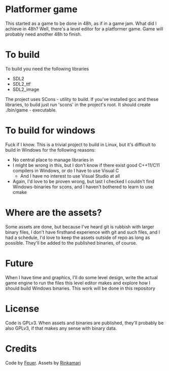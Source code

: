 # Platformer game
This started as a game to be done in 48h, as if in a game jam. What did I achieve in 48h? Well, there's a level editor for a platformer game. Game will probably need another 48h to finish.

# To build
To build you need the following libraries
* SDL2
* SDL2_ttf
* SDL2_image

The project uses SCons - utility to build. If you've installed gcc and these libraries, to build just run 'scons' in the project's root. It should create ./bin/game - executable.

# To build for windows
Fuck if I know. This is a trivial project to build in Linux, but it's difficult to build in Windows for the following reasons:
* No central place to manage libraries in
* I might be wrong in this, but I don't know if there exist good C++11/C11 compilers in Windows, or do I have to use Visual C
  * And I have no interest to use Visual Studio at all
* Again, I'd love to be proven wrong, but last I checked I couldn't find Windows-binaries for scons, and I haven't bothered to learn to use cmake

# Where are the assets?
Some assets are done, but because I've heard git is rubbish with larger binary files, I don't have firsthand experience with git and such files, and I had a schedule, I'd love to keep the assets outside of repo as long as possible. They'll be added to the published binaries, of course.

# Future
When I have time and graphics, I'll do some level design, write the actual game engine to run the files this level editor makes and explore how I should build Windows binaries. This work will be done in this repository

# License
Code is GPLv3. When assets and binaries are published, they'll probably be also GPLv3, if that makes any sense with binary data.

# Credits
Code by [Feuer](http://yearofourlord.blogspot.com).
Assets by [Rinkamari](http://rinkamari.deviantart.com/)
